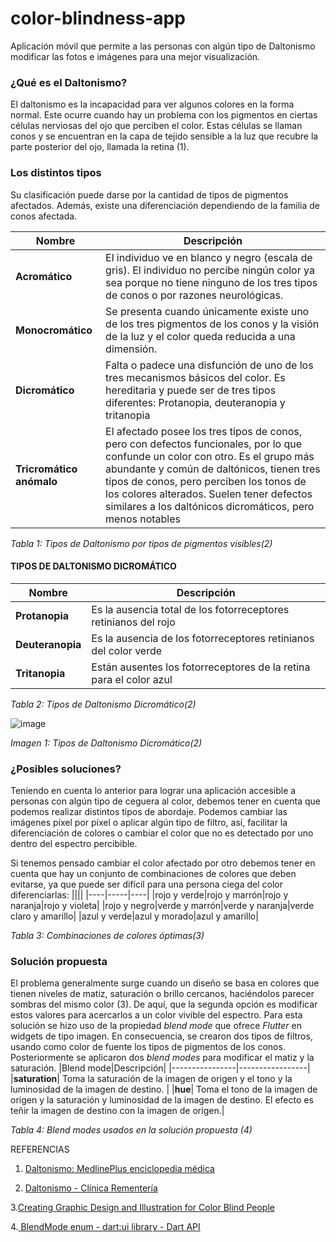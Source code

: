# color-blindness-app
Aplicación móvil que permite a las personas con algún tipo de Daltonismo modificar las fotos e imágenes para una mejor visualización.

### ¿Qué es el Daltonismo?
El daltonismo es la incapacidad para ver algunos colores en la forma normal. Este ocurre cuando hay un problema con los pigmentos en ciertas células nerviosas del ojo que perciben el color. Estas células se llaman conos y se encuentran en la capa de tejido sensible a la luz que recubre la parte posterior del ojo, llamada la retina (1).
### Los distintos tipos
Su clasificación puede darse por la cantidad de tipos de pigmentos afectados. Además, existe una diferenciación dependiendo de la familia de conos afectada.

|Nombre|Descripción|
|-----------|---------------|
|**Acromático**|El individuo ve en blanco y negro (escala de gris). El individuo no percibe ningún color ya sea porque no tiene ninguno de los tres tipos de conos o por razones neurológicas. |
|**Monocromático**|Se presenta cuando únicamente existe uno de los tres pigmentos de los conos y la visión de la luz y el color queda reducida a una dimensión. |
|**Dicromático**| Falta o padece una disfunción de uno de los tres mecanismos básicos del color. Es hereditaria y puede ser de tres tipos diferentes: Protanopia, deuteranopia y tritanopia|
|**Tricromático anómalo**| El afectado posee los tres tipos de conos, pero con defectos funcionales, por lo que confunde un color con otro. Es el grupo más abundante y común de daltónicos, tienen tres tipos de conos, pero perciben los tonos de los colores alterados. Suelen tener defectos similares a los daltónicos dicromáticos, pero menos notables|

_Tabla 1: Tipos de Daltonismo por tipos de pigmentos visibles(2)_


#### TIPOS DE DALTONISMO DICROMÁTICO

|Nombre|Descripción|
|-------------|---------------|
|**Protanopia**| Es la ausencia total de los fotorreceptores retinianos del rojo|
|**Deuteranopia**| Es la ausencia de los fotorreceptores retinianos del color verde|
|**Tritanopia**| Están ausentes los fotorreceptores de la retina para el color azul|

_Tabla 2: Tipos de Daltonismo Dicromático(2)_

![image](https://user-images.githubusercontent.com/20799456/53156257-fe522280-358c-11e9-96a6-df7e38c26ffb.png)
 
_Imagen 1: Tipos de Daltonismo Dicromático(2)_

### ¿Posibles soluciones?
Teniendo en cuenta lo anterior para lograr una aplicación accesible a personas con algún tipo de ceguera al color, debemos tener en cuenta que podemos realizar distintos tipos de abordaje. Podemos cambiar las imágenes píxel por píxel o aplicar algún tipo de filtro, así, facilitar la diferenciación de colores o cambiar el color que no es detectado por uno dentro del espectro percibible.

Si tenemos pensado cambiar el color afectado por otro debemos tener en cuenta que hay un conjunto de combinaciones de colores que deben evitarse, ya que puede ser difícil para una persona ciega del color diferenciarlas:
||||
|----|-----|----|
|rojo y verde|rojo y marrón|rojo y naranja|rojo y violeta|
|rojo y negro|verde y marrón|verde y naranja|verde claro y amarillo|
|azul y verde|azul y morado|azul y amarillo|

_Tabla 3: Combinaciones de colores óptimas(3)_

### Solución propuesta
El problema generalmente surge cuando un diseño se basa en colores que tienen niveles de matiz, saturación o brillo cercanos, haciéndolos parecer sombras del mismo color (3). De aquí, que la segunda opción es modificar estos valores para acercarlos a un color vivible del espectro.
Para esta solución se hizo uso de la propiedad _blend mode_ que ofrece _Flutter_ en widgets de tipo imagen. En consecuencia, se crearon dos tipos de filtros, usando como color de fuente los tipos de pigmentos de los conos. Posteriormente se aplicaron dos _blend modes_ para modificar el matiz y la saturación.
|Blend mode|Descripción|
|----------------|-----------------|
|**saturation**| Toma la saturación de la imagen de origen y el tono y la luminosidad de la imagen de destino. |
|**hue**| Toma el tono de la imagen de origen y la saturación y luminosidad de la imagen de destino. El efecto es teñir la imagen de destino con la imagen de origen.|

_Tabla 4: Blend modes usados en la solución propuesta (4)_

REFERENCIAS
1. [Daltonismo: MedlinePlus enciclopedia médica](https://medlineplus.gov/spanish/ency/article/001002.htm)

2. [Daltonismo - Clínica Rementería](http://www.clinicarementeria.es/patologias/daltonismo)

3.[Creating Graphic Design and Illustration for Color Blind People](https://design.tutsplus.com/articles/design-and-illustration-for-the-color-blind--cms-30201)

4.[ BlendMode enum - dart:ui library - Dart API](https://docs.flutter.io/flutter/dart-ui/BlendMode-class.html)
